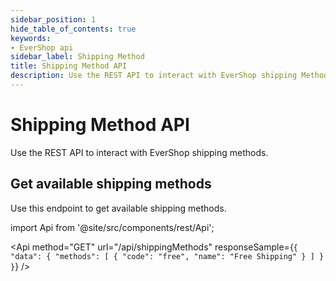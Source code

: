 ```yaml
---
sidebar_position: 1
hide_table_of_contents: true
keywords:
- EverShop api
sidebar_label: Shipping Method
title: Shipping Method API
description: Use the REST API to interact with EverShop shipping Method.
---
```


# Shipping Method API

Use the REST API to interact with EverShop shipping methods.

## Get available shipping methods

Use this endpoint to get available shipping methods.

import Api from '@site/src/components/rest/Api';

<Api
  method="GET"
  url="/api/shippingMethods"
  responseSample={`{
  "data": {
    "methods": [
      {
        "code": "free",
        "name": "Free Shipping"
      }
    ]
  }
}`}
 />
